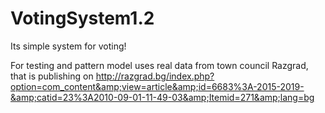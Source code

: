 # VotingSystem1.2
Its simple system for voting! 



For testing and pattern model uses real data from town council Razgrad, that is publishing on http://razgrad.bg/index.php?option=com_content&amp;view=article&amp;id=6683%3A-2015-2019-&amp;catid=23%3A2010-09-01-11-49-03&amp;Itemid=271&amp;lang=bg
